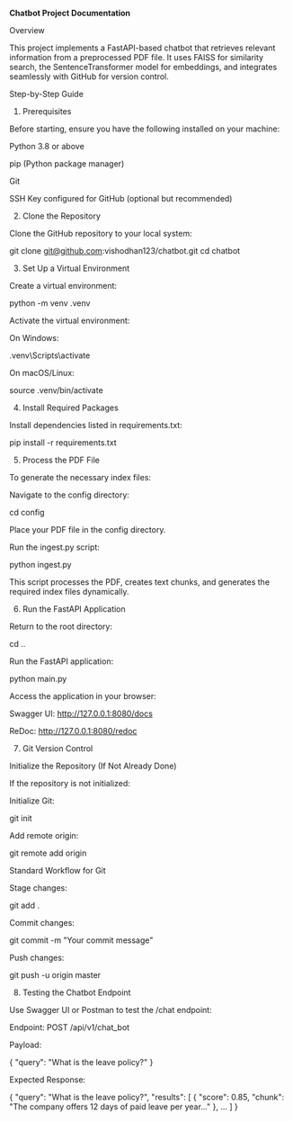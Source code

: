 **Chatbot Project Documentation**

Overview

This project implements a FastAPI-based chatbot that retrieves relevant information from a preprocessed PDF file. It uses FAISS for similarity search, the SentenceTransformer model for embeddings, and integrates seamlessly with GitHub for version control.

Step-by-Step Guide

1. Prerequisites

Before starting, ensure you have the following installed on your machine:

Python 3.8 or above

pip (Python package manager)

Git

SSH Key configured for GitHub (optional but recommended)

2. Clone the Repository

Clone the GitHub repository to your local system:

git clone git@github.com:vishodhan123/chatbot.git
cd chatbot

3. Set Up a Virtual Environment

Create a virtual environment:

python -m venv .venv

Activate the virtual environment:

On Windows:

.venv\Scripts\activate

On macOS/Linux:

source .venv/bin/activate

4. Install Required Packages

Install dependencies listed in requirements.txt:

pip install -r requirements.txt

5. Process the PDF File

To generate the necessary index files:

Navigate to the config directory:

cd config

Place your PDF file in the config directory.

Run the ingest.py script:

python ingest.py

This script processes the PDF, creates text chunks, and generates the required index files dynamically.

6. Run the FastAPI Application

Return to the root directory:

cd ..

Run the FastAPI application:

python main.py

Access the application in your browser:

Swagger UI: http://127.0.0.1:8080/docs

ReDoc: http://127.0.0.1:8080/redoc

7. Git Version Control

Initialize the Repository (If Not Already Done)

If the repository is not initialized:

Initialize Git:

git init

Add remote origin:

git remote add origin <repo>

Standard Workflow for Git

Stage changes:

git add .

Commit changes:

git commit -m "Your commit message"

Push changes:

git push -u origin master

8. Testing the Chatbot Endpoint

Use Swagger UI or Postman to test the /chat endpoint:

Endpoint: POST /api/v1/chat_bot

Payload:

{
  "query": "What is the leave policy?"
}

Expected Response:

{
    "query": "What is the leave policy?",
    "results": [
        {
            "score": 0.85,
            "chunk": "The company offers 12 days of paid leave per year..."
        },
        ...
    ]
}
